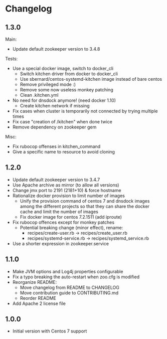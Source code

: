 Changelog
=========

1.3.0
-----

Main:

- Update default zookeeper version to 3.4.8

Tests:

- Use a special docker image, switch to docker\_cli
  + Switch kitchen driver from docker to docker\_cli
  + Use sbernard/centos-systemd-kitchen image instead of bare centos
  + Remove privileged mode :)
  + Remove some now useless monkey patching
  + Clean .kitchen.yml
- No need for dnsdock anymore! (need docker 1.10)
  + Create kitchen network if missing
- Fix cases when cluster is temporarily not connected by trying multiple times
- Fix case "creation of /kitchen" when done twice
- Remove dependency on zookeeper gem

Misc:

- Fix rubocop offenses in kitchen\_command
- Give a specific name to resource to avoid cloning

1.2.0
-----

- Update default zookeeper version to 3.4.7
- Use Apache archive as mirror (to allow all versions)
- Change jmx port to 2191 (2181+10) & force hostname
- Rationalize docker provision to limit number of images
  + Unify the provision command of centos 7 and dnsdock images among the
    different projects so that they can share the docker cache and limit
    the number of images
  + Fix docker image for centos 7.2.1511 (add iproute)
- Fix rubocop offences except for monkey patches
  + Potential breaking change (minor effect), rename:
    - recipes/create-user.rb -> recipes/create\_user.rb
    - recipes/systemd-service.rb -> recipes/systemd\_service.rb
- Use a shorter expression in zookeeper.service

1.1.0
-----

- Make JVM options and Log4j properties configurable
- Fix a typo breaking the auto-restart when zoo.cfg is modified
- Reorganize README:
  + Move changelog from README to CHANGELOG
  + Move contribution guide to CONTRIBUTING.md
  + Reorder README
- Add Apache 2 license file

1.0.0
-----

- Initial version with Centos 7 support

